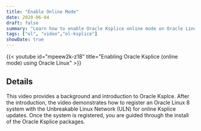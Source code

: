 ```yaml
---
title: "Enable Online Mode"
date: 2020-06-04
draft: false
summary: "Learn how to enable Oracle Ksplice online mode on Oracle Linux."
tags: ["ol", "video","ol-ksplice"]
showDate: true
---
```


{{< youtube id="mpeew2k-z18" title="Enabling Oracle Ksplice (online mode) using Oracle Linux" >}}

## Details

This video provides a background and introduction to Oracle Ksplce.  After the introduction, the video demonstrates how to register an Oracle Linux 8 system with the Unbreakable Linux Network (ULN) for online Ksplice updates.  Once the system is registered, you are guided through the install of the Oracle Ksplice packages.

